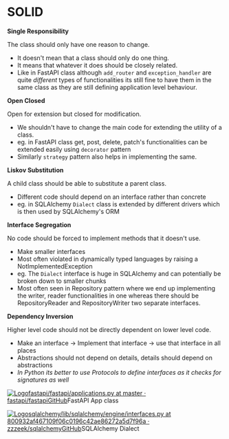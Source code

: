 # SOLID

**Single Responsibility**

The class should only have one reason to change.

* It doesn't mean that a class should only do one thing.
* It means that whatever it does should be closely related.
* Like in FastAPI class although `add_router` and `exception_handler` are quite _different_ types of functionalities its still fine to have them in the same class as they are still defining application level behaviour.

**Open Closed**

Open for extension but closed for modification.

* We shouldn't have to change the main code for extending the utility of a class.
* eg. in FastAPI class get, post, delete, patch's functionalities can be extended easily using `decorator` pattern
* Similarly `strategy` pattern also helps in implementing the same.

**Liskov Substitution**

A child class should be able to substitute a parent class.

* Different code should depend on an interface rather than concrete
* eg. in SQLAlchemy `Dialect` class is extended by different drivers which is then used by SQLAlchemy's ORM

**Interface Segregation**

No code should be forced to implement methods that it doesn't use.

* Make smaller interfaces
* Most often violated in dynamically typed languages by raising a NotImplementedException
* eg. The `Dialect` interface is huge in SQLAlchemy and can potentially be broken down to smaller chunks
* Most often seen in Repository pattern where we end up implementing the writer, reader functionalities in one whereas there should be RepositoryReader and RepositoryWriter two separate interfaces.

**Dependency Inversion**

Higher level code should not be directly dependent on lower level code.

* Make an interface -> Implement that interface -> use that interface in all places
* Abstractions should not depend on details, details should depend on abstractions
* _In Python its better to use Protocols to define interfaces as it checks for signatures as well_

[![Logo](https://ashish-shukla.gitbook.io/notes/~gitbook/image?url=https%3A%2F%2Fgithub.com%2Ffluidicon.png\&width=20\&dpr=4\&quality=100\&sign=795e9297\&sv=2)fastapi/fastapi/applications.py at master · fastapi/fastapiGitHub](https://github.com/tiangolo/fastapi/blob/master/fastapi/applications.py#L48)FastAPI App class

[![Logo](https://ashish-shukla.gitbook.io/notes/~gitbook/image?url=https%3A%2F%2Fgithub.com%2Ffluidicon.png\&width=20\&dpr=4\&quality=100\&sign=795e9297\&sv=2)sqlalchemy/lib/sqlalchemy/engine/interfaces.py at 800932af467109f06c0196c42ae86272a5d7f96a · zzzeek/sqlalchemyGitHub](https://github.com/zzzeek/sqlalchemy/blob/800932af467109f06c0196c42ae86272a5d7f96a/lib/sqlalchemy/engine/interfaces.py#L628)SQLAlchemy Dialect
